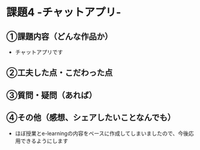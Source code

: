 # 課題4 -チャットアプリ-

## ①課題内容（どんな作品か）
- チャットアプリです

## ②工夫した点・こだわった点

## ③質問・疑問（あれば）

## ④その他（感想、シェアしたいことなんでも）
- ほぼ授業とe-learningの内容をベースに作成してしまいましたので、今後応用できるようにします
